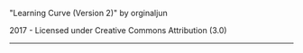 "Learning Curve (Version 2)"
by orginaljun

2017 - Licensed under
Creative Commons
Attribution (3.0)

---
